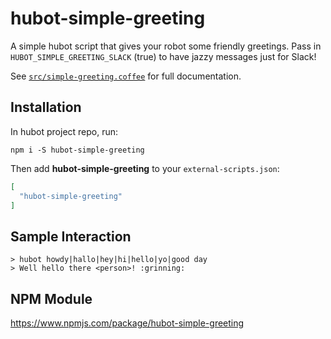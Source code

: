# hubot-simple-greeting

A simple hubot script that gives your robot some friendly greetings.
Pass in `HUBOT_SIMPLE_GREETING_SLACK` (true) to have jazzy messages just for Slack!

See [`src/simple-greeting.coffee`](src/simple-greeting.coffee) for full documentation.

## Installation

In hubot project repo, run:

`npm i -S hubot-simple-greeting`

Then add **hubot-simple-greeting** to your `external-scripts.json`:

```json
[
  "hubot-simple-greeting"
]
```

## Sample Interaction

```
> hubot howdy|hallo|hey|hi|hello|yo|good day
> Well hello there <person>! :grinning:
```

## NPM Module

https://www.npmjs.com/package/hubot-simple-greeting

